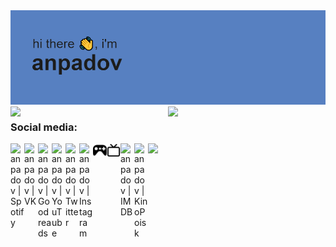 <img src="hi-there.png">
<img align="left" width="50%" src="https://github-readme-stats.vercel.app/api?username=anpadov&theme=prussian&show_icons=true"/>
<img align="left" width="50%" src="https://github-readme-stats.vercel.app/api/top-langs/?username=anpadov&layout=compact&theme=prussian"/>



### Social media:

[<img align="left" alt="anpadov | Spotify" width="22px"   src="https://simpleicons.org/icons/spotify.svg"   />][spotify]
[<img align="left" alt="anpadov | VK" width="22px"        src="https://simpleicons.org/icons/vk.svg"        />][vk]
[<img align="left" alt="anpadov | Goodreads" width="22px" src="https://cdn.jsdelivr.net/npm/simple-icons@v3/icons/goodreads.svg" />][goodreads]
[<img align="left" alt="anpadov | YouTube" width="22px"   src="https://simpleicons.org/icons/youtube.svg"   />][youtube]
[<img align="left" alt="anpadov | Twitter" width="22px"   src="https://simpleicons.org/icons/twitter.svg"   />][twitter]
[<img align="left" alt="anpadov | Instagram" width="22px" src="https://simpleicons.org/icons/instagram.svg" />][instagram]
[<img align="left" alt="anpadov | Exophase" width="22px"  src="gamepad-svgrepo-com (3).svg" />][exophase]
[<img align="left" alt="anpadov | MyShows" width="22px"   src="tv-svgrepo-com (1).svg" />][myshows]
[<img align="left" alt="anpadov | IMDB" width="22px"      src="https://cdn.jsdelivr.net/npm/simple-icons@v3/icons/imdb.svg" />][IMDB]
[<img align="left" alt="anpadov | KinoPoisk" width="22px" src="https://simpleicons.org/icons/kinopoisk.svg" />][kinopoisk]


[spotify]: https://open.spotify.com/user/31le3xtxzs4chgvdh6axm6rwnouq
[vk]: https://vk.com/anpadov
[imdb]: https://www.imdb.com/user/ur76682722
[kinopoisk]: https://www.kinopoisk.ru/user/36221049
[goodreads]: https://www.goodreads.com/anpadov

[twitter]: https://twitter.com/navatno
[youtube]: https://www.youtube.com/channel/UCIEjhC52VdKoNbsO1xHyATw
[instagram]: https://www.instagram.com/anpadov
[exophase]: https://www.exophase.com/user/anpadov/
[myshows]: https://myshows.me/anpadov

<a href="https://old.myshows.me/anpadov"><img src="https://u.myshows.me/u/1131314.png" /></a>

